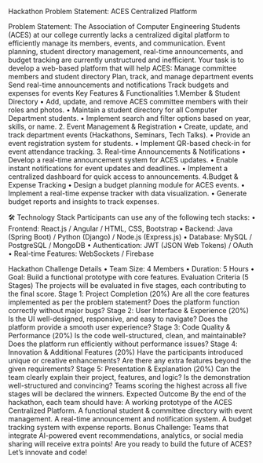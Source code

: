 Hackathon Problem Statement:
ACES Centralized Platform

Problem Statement:
The Association of Computer Engineering Students (ACES) at our college currently lacks a centralized digital
platform to efficiently manage its members, events, and communication. Event planning, student directory
management, real-time announcements, and budget tracking are currently unstructured and inefficient.
Your task is to develop a web-based platform that will help ACES:
Manage committee members and student directory
Plan, track, and manage department events
Send real-time announcements and notifications
Track budgets and expenses for events
Key Features & Functionalities
1️.Member & Student Directory
• Add, update, and remove ACES committee members with their roles and photos.
• Maintain a student directory for all Computer Department students.
• Implement search and filter options based on year, skills, or name.
2️. Event Management & Registration
• Create, update, and track department events (Hackathons, Seminars, Tech Talks).
• Provide an event registration system for students.
• Implement QR-based check-in for event attendance tracking.
3️. Real-time Announcements & Notifications
• Develop a real-time announcement system for ACES updates.
• Enable instant notifications for event updates and deadlines.
• Implement a centralized dashboard for quick access to announcements.
4️.Budget & Expense Tracking
• Design a budget planning module for ACES events.
• Implement a real-time expense tracker with data visualization.
• Generate budget reports and insights to track expenses.

🛠 Technology Stack
Participants can use any of the following tech stacks:
• Frontend: React.js / Angular / HTML, CSS, Bootstrap
• Backend: Java (Spring Boot) / Python (Django) / Node.js (Express.js)
• Database: MySQL / PostgreSQL / MongoDB
• Authentication: JWT (JSON Web Tokens) / OAuth
• Real-time Features: WebSockets / Firebase

Hackathon Challenge Details
• Team Size: 4 Members
• Duration: 5 Hours
• Goal: Build a functional prototype with core features.
Evaluation Criteria (5 Stages)
The projects will be evaluated in five stages, each contributing to the final score.
Stage 1️: Project Completion (2️0%)
Are all the core features implemented as per the problem statement?
Does the platform function correctly without major bugs?
Stage 2️: User Interface & Experience (2️0%)
Is the UI well-designed, responsive, and easy to navigate?
Does the platform provide a smooth user experience?
Stage 3️: Code Quality & Performance (2️0%)
Is the code well-structured, clean, and maintainable?
Does the platform run efficiently without performance issues?
Stage 4️: Innovation & Additional Features (2️0%)
Have the participants introduced unique or creative enhancements?
Are there any extra features beyond the given requirements?
Stage 5: Presentation & Explanation (2️0%)
Can the team clearly explain their project, features, and logic?
Is the demonstration well-structured and convincing?
Teams scoring the highest across all five stages will be declared the winners.
Expected Outcome
By the end of the hackathon, each team should have:
A working prototype of the ACES Centralized Platform.
A functional student & committee directory with event management.
A real-time announcement and notification system.
A budget tracking system with expense reports.
Bonus Challenge:
Teams that integrate AI-powered event recommendations, analytics, or social media sharing will receive
extra points!
Are you ready to build the future of ACES? Let’s innovate and code!
